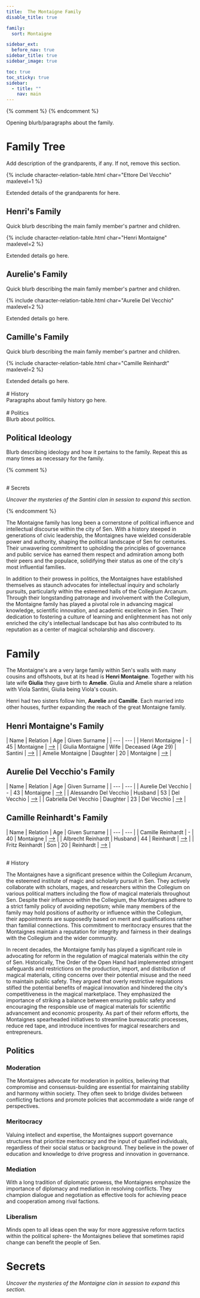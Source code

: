 ```yaml
---
title:  The Montaigne Family
disable_title: true

family: 
  sort: Montaigne

sidebar_ext:
  before_nav: true
sidebar_title: true
sidebar_image: true

toc: true
toc_sticky: true
sidebar:
  - title: ""
    nav: main
---
```


{% comment %}
{% endcomment %}

Opening blurb/paragraphs about the family.

# Family Tree

<div class="todo">Add description of the grandparents, if any. If not, remove this section.</div>

{% include character-relation-table.html char="Ettore Del Vecchio" maxlevel=1 %}

<div class="todo">Extended details of the grandparents for here.</div>

## Henri's Family 

<div class="todo">Quick blurb describing the main family member's partner and children.</div>

{% include character-relation-table.html char="Henri Montaigne" maxlevel=2 %}

<div class="todo">Extended details go here.</div>

## Aurelie's Family 

<div class="todo">Quick blurb describing the main family member's partner and children.</div>

{% include character-relation-table.html char="Aurelie Del Vecchio" maxlevel=2 %}

<div class="todo">Extended details go here.</div>

## Camille's Family 

<div class="todo">Quick blurb describing the main family member's partner and children.</div>

{% include character-relation-table.html char="Camille Reinhardt" maxlevel=2 %}

<div class="todo">Extended details go here.</div>

<br>
# History

<div class="todo">Paragraphs about family history go here.</div>

<br>
# Politics

<div class="todo">Blurb about politics.</div>

<div class="tab">
<h2 id="political-ideology">Political Ideology</h2>
<div class="todo">Blurb describing ideology and how it pertains to the family. Repeat this as many times as necessary for the family.<br></div>
</div>

{% comment %}

<br>
# Secrets

_Uncover the mysteries of the Santini clan in session to expand this section._

{% endcomment %}

The Montaigne family has long been a cornerstone of political influence and intellectual discourse within the city of Sen. With a history steeped in generations of civic leadership, the Montaignes have wielded considerable power and authority, shaping the political landscape of Sen for centuries. Their unwavering commitment to upholding the principles of governance and public service has earned them respect and admiration among both their peers and the populace, solidifying their status as one of the city's most influential families.

In addition to their prowess in politics, the Montaignes have established themselves as staunch advocates for intellectual inquiry and scholarly pursuits, particularly within the esteemed halls of the Collegium Arcanum. Through their longstanding patronage and involvement with the Collegium, the Montaigne family has played a pivotal role in advancing magical knowledge, scientific innovation, and academic excellence in Sen. Their dedication to fostering a culture of learning and enlightenment has not only enriched the city's intellectual landscape but has also contributed to its reputation as a center of magical scholarship and discovery.

# Family

The Montaigne's are a very large family within Sen's walls with many cousins and offshoots, but at its head is **Henri Montaigne**. Together with his late wife **Giulia** they gave birth to **Amelie**. Giulia and Amelie share a relation with Viola Santini, Giulia being Viola's cousin.

Henri had two sisters follow him, **Aurelie** and **Camille**. Each married into other houses, further expanding the reach of the great Montaigne family.

## Henri Montaigne's Family

| Name | Relation | Age | Given Surname |
| --- | --- |
| Henri Montaigne | - | 45 | Montaigne | [-->](/characters/henri-montaigne) |
| Giulia Montaigne | Wife | Deceased (Age 29) | Santini | [-->](/characters/giulia-montaigne) |
| Amelie Montaigne | Daughter | 20 | Montaigne | [-->](/characters/amelie-montaigne) |

## Aurelie Del Vecchio's Family

| Name | Relation | Age | Given Surname |
| --- | --- |
| Aurelie Del Vecchio | - | 43 | Montaigne | [-->](/characters/aurelie-del-vecchio) |
| Alessandro Del Vecchio | Husband | 53 | Del Vecchio | [-->](/characters/alessandro-del-vecchio) |
| Gabriella Del Vecchio | Daughter | 23 | Del Vecchio | [-->](/characters/gabriella-del-vecchio) |

## Camille Reinhardt's Family

| Name | Relation | Age | Given Surname |
| --- | --- |
| Camille Reinhardt | - | 40 | Montaigne | [-->](/characters/camille-reinhardt) |
| Albrecht Reinhardt | Husband | 44 | Reinhardt | [-->](/characters/albrecht-reinhardt) |
| Fritz Reinhardt | Son | 20 | Reinhardt | [-->](/characters/fritz-reinhardt) |

<br>
# History

The Montaignes have a significant presence within the Collegium Arcanum, the esteemed institute of magic and scholarly pursuit in Sen. They actively collaborate with scholars, mages, and researchers within the Collegium on various political matters including the flow of magical materials throughout Sen. Despite their influence within the Collegium, the Montaignes adhere to a strict family policy of avoiding nepotism; while many members of the family may hold positions of authority or influence within the Collegium, their appointments are supposedly based on merit and qualifications rather than familial connections. This commitment to meritocracy ensures that the Montaignes maintain a reputation for integrity and fairness in their dealings with the Collegium and the wider community.

In recent decades, the Montaigne family has played a significant role in advocating for reform in the regulation of magical materials within the city of Sen. Historically, The Order of the Open Hand had implemented stringent safeguards and restrictions on the production, import, and distribution of magical materials, citing concerns over their potential misuse and the need to maintain public safety. They argued that overly restrictive regulations stifled the potential benefits of magical innovation and hindered the city's competitiveness in the magical marketplace. They emphasized the importance of striking a balance between ensuring public safety and encouraging the responsible use of magical materials for scientific advancement and economic prosperity. As part of their reform efforts, the Montaignes spearheaded initiatives to streamline bureaucratic processes, reduce red tape, and introduce incentives for magical researchers and entrepreneurs. 

## Politics

### Moderation
The Montaignes advocate for moderation in politics, believing that compromise and consensus-building are essential for maintaining stability and harmony within society. They often seek to bridge divides between conflicting factions and promote policies that accommodate a wide range of perspectives.

### Meritocracy
Valuing intellect and expertise, the Montaignes support governance structures that prioritize meritocracy and the input of qualified individuals, regardless of their social status or background. They believe in the power of education and knowledge to drive progress and innovation in governance.

### Mediation
With a long tradition of diplomatic prowess, the Montaignes emphasize the importance of diplomacy and mediation in resolving conflicts. They champion dialogue and negotiation as effective tools for achieving peace and cooperation among rival factions.

### Liberalism
Minds open to all ideas open the way for more aggressive reform tactics within the political sphere- the Montaignes believe that sometimes rapid change can benefit the people of Sen. 

# Secrets

_Uncover the mysteries of the Montaigne clan in session to expand this section._
